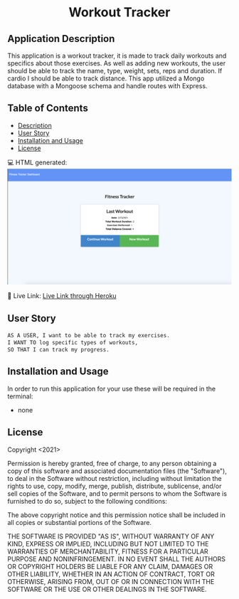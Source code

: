 <h1 align="center">Workout Tracker</h1>

## Application Description
This application is a workout tracker, it is made to track daily workouts and specifics about those exercises. As well as adding new workouts, the user should be able to track the name, type, weight, sets, reps and duration. If cardio I should be able to track distance. This app utilized a Mongo database with a  Mongoose schema and handle routes with Express.

## Table of Contents
- [Description](#description)
- [User Story](#user-story)
- [Installation and Usage](#installation-and-usage)
- [License](#license)

💻 HTML generated:
![Screen Shot of Webpage](./public/images/screenshot.png)

🎥 Live Link:
[Live Link through Heroku](https://sleepy-badlands-89555.herokuapp.com/?id=6035cc0e7d63a90015281379)

## User Story

```
AS A USER, I want to be able to track my exercises.
I WANT TO log specific types of workouts,
SO THAT I can track my progress.

```

## Installation and Usage

In order to run this application for your use these will be required in the terminal:
- none

## License

Copyright <2021> 

Permission is hereby granted, free of charge, to any person obtaining a copy of this software and associated documentation files (the "Software"), to deal in the Software without restriction, including without limitation the rights to use, copy, modify, merge, publish, distribute, sublicense, and/or sell copies of the Software, and to permit persons to whom the Software is furnished to do so, subject to the following conditions:

The above copyright notice and this permission notice shall be included in all copies or substantial portions of the Software.

THE SOFTWARE IS PROVIDED "AS IS", WITHOUT WARRANTY OF ANY KIND, EXPRESS OR IMPLIED, INCLUDING BUT NOT LIMITED TO THE WARRANTIES OF MERCHANTABILITY, FITNESS FOR A PARTICULAR PURPOSE AND NONINFRINGEMENT. IN NO EVENT SHALL THE AUTHORS OR COPYRIGHT HOLDERS BE LIABLE FOR ANY CLAIM, DAMAGES OR OTHER LIABILITY, WHETHER IN AN ACTION OF CONTRACT, TORT OR OTHERWISE, ARISING FROM, OUT OF OR IN CONNECTION WITH THE SOFTWARE OR THE USE OR OTHER DEALINGS IN THE SOFTWARE.
